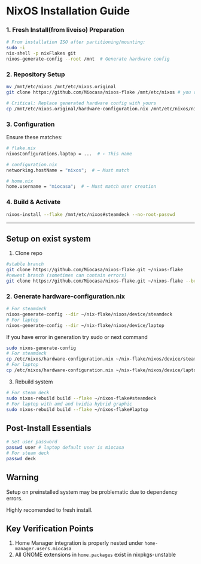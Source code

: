 # NixOS Installation Guide

### 1. Fresh Install(from liveiso) Preparation
```bash
# From installation ISO after partitioning/mounting:
sudo -i
nix-shell -p nixFlakes git
nixos-generate-config --root /mnt  # Generate hardware config
```

### 2. Repository Setup
```bash
mv /mnt/etc/nixos /mnt/etc/nixos.original
git clone https://github.com/Miocasa/nixos-flake /mnt/etc/nixos # you can use another dir

# Critical: Replace generated hardware config with yours
cp /mnt/etc/nixos.original/hardware-configuration.nix /mnt/etc/nixos/nixos/ 
```

### 3. Configuration
Ensure these matches:
```nix
# flake.nix
nixosConfigurations.laptop = ...  # ← This name

# configuration.nix
networking.hostName = "nixos";  # ← Must match

# home.nix
home.username = "miocasa";  # ← Must match user creation
```

### 4. Build & Activate
```bash
nixos-install --flake /mnt/etc/nixos#steamdeck --no-root-passwd
```

---

## Setup on exist system 

1. Clone repo 
```bash
#stable branch
git clone https://github.com/Miocasa/nixos-flake.git ~/nixos-flake
#newest branch (sometimes can contain errors)
git clone https://github.com/Miocasa/nixos-flake.git ~/nixos-flake --branch=jovian-experiments 
```

### 2. Generate hardware-configuration.nix
```bash
# For steamdeck
nixos-generate-config --dir ~/nix-flake/nixos/device/steamdeck
# For laptop
nixos-generate-config --dir ~/nix-flake/nixos/device/laptop
```
If you have error in generation try sudo or next command
```bash
sudo nixos-generate-config
# For steamdeck 
cp /etc/nixos/hardware-configuration.nix ~/nix-flake/nixos/device/steamdeck
# For laptop
cp /etc/nixos/hardware-configuration.nix ~/nix-flake/nixos/device/laptop
```

3. Rebuild system
```bash
# For steam deck 
sudo nixos-rebuild build --flake ~/nixos-flake#steamdeck
# For laptop with amd and hvidia hybrid graphic 
sudo nixos-rebuild build --flake ~/nixos-flake#laptop
```

## Post-Install Essentials
```bash
# Set user password
passwd user # laptop default user is miocasa
# For steam deck
passwd deck 
```
## Warning
Setup on preinstalled system may be problematic due to dependency errors.

Highly recomended to fresh install.

## Key Verification Points
1. Home Manager integration is properly nested under `home-manager.users.miocasa`
2. All GNOME extensions in `home.packages` exist in nixpkgs-unstable
